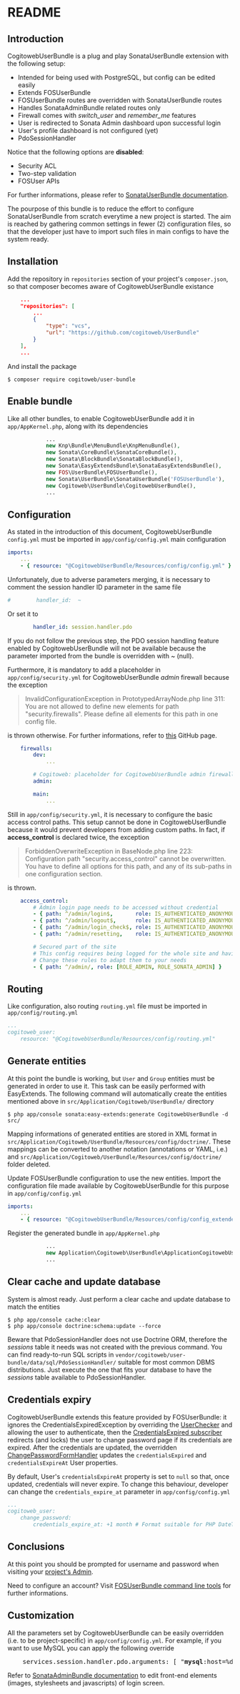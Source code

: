 # README

## Introduction

CogitowebUserBundle is a plug and play SonataUserBundle extension with the
following setup:

* Intended for being used with PostgreSQL, but config can be edited easily
* Extends FOSUserBundle
* FOSUserBundle routes are overridden with SonataUserBundle routes
* Handles SonataAdminBundle related routes only
* Firewall comes with *switch_user* and *remember_me* features
* User is redirected to Sonata Admin dashboard upon successful login
* User's profile dashboard is not configured (yet)
* PdoSessionHandler

Notice that the following options are **disabled**:

* Security ACL
* Two-step validation
* FOSUser APIs

For further informations, please refer to [SonataUserBundle documentation][1].

The pourpose of this bundle is to reduce the effort to configure
SonataUserBundle from scratch everytime a new project is started.
The aim is reached by gathering common settings in fewer (2) configuration
files, so that the developer just have to import such files in main configs to
have the system ready.

## Installation

Add the repository in `repositories` section of your project's `composer.json`,
so that composer becomes aware of CogitowebUserBundle existance

```json
    ...
    "repositories": [
        ...
        {
            "type": "vcs",
            "url": "https://github.com/cogitoweb/UserBundle"
        }
    ],
    ...
```

And install the package

```
$ composer require cogitoweb/user-bundle
```

## Enable bundle

Like all other bundles, to enable CogitowebUserBundle add it in
`app/AppKernel.php`, along with its dependencies

```php
            ...
            new Knp\Bundle\MenuBundle\KnpMenuBundle(),
			new Sonata\CoreBundle\SonataCoreBundle(),
            new Sonata\BlockBundle\SonataBlockBundle(),
            new Sonata\EasyExtendsBundle\SonataEasyExtendsBundle(),
            new FOS\UserBundle\FOSUserBundle(),
            new Sonata\UserBundle\SonataUserBundle('FOSUserBundle'),
	        new Cogitoweb\UserBundle\CogitowebUserBundle(),
            ...
```

## Configuration

As stated in the introduction of this document, CogitowebUserBundle `config.yml`
must be imported in `app/config/config.yml` main configuration

```yaml
imports:
    ...
    - { resource: "@CogitowebUserBundle/Resources/config/config.yml" }
```

Unfortunately, due to adverse parameters merging,
it is necessary to comment the session handler ID parameter in the same file

```yaml
#        handler_id:  ~
```

Or set it to

```yaml
        handler_id: session.handler.pdo
```

If you do not follow the previous step, the PDO session handling feature enabled
by CogitowebUserBundle will not be available because the parameter imported from
the bundle is overridden with ~ (null).

Furthermore, it is mandatory to add a placeholder in `app/config/security.yml`
for CogitowebUserBundle *admin* firewall because the exception

> InvalidConfigurationException in PrototypedArrayNode.php line 311:
> You are not allowed to define new elements for path "security.firewalls". Please define all elements for this path in one config file.

is thrown otherwise. For further informations, refer to [this][2] GitHub page.

```yaml
    firewalls:
        dev:
            ...

        # Cogitoweb: placeholder for CogitowebUserBundle admin firewall
        admin:

        main:
            ...
```

Still in `app/config/security.yml`, it is necessary to configure the basic
access control paths. This setup cannot be done in CogitowebUserBundle because
it would prevent developers from adding custom paths.
In fact, if **access_control** is declared twice, the exception 

> ForbiddenOverwriteException in BaseNode.php line 223:
> Configuration path "security.access_control" cannot be overwritten. You have to define all options for this path, and any of its sub-paths in one configuration section.

is thrown.

```yaml
    access_control:
        # Admin login page needs to be accessed without credential
        - { path: ^/admin/login$,       role: IS_AUTHENTICATED_ANONYMOUSLY }
        - { path: ^/admin/logout$,      role: IS_AUTHENTICATED_ANONYMOUSLY }
        - { path: ^/admin/login_check$, role: IS_AUTHENTICATED_ANONYMOUSLY }
        - { path: ^/admin/resetting,    role: IS_AUTHENTICATED_ANONYMOUSLY }

        # Secured part of the site
        # This config requires being logged for the whole site and having the admin role for the admin part.
        # Change these rules to adapt them to your needs
        - { path: ^/admin/, role: [ROLE_ADMIN, ROLE_SONATA_ADMIN] }
```

## Routing

Like configuration, also routing `routing.yml` file must be imported in
`app/config/routing.yml`

```yaml
...
cogitoweb_user:
    resource: "@CogitowebUserBundle/Resources/config/routing.yml"
```

## Generate entities

At this point the bundle is working, but `User` and `Group` entities must be generated in order to use it.
This task can be easily performed with EasyExtends. The following command will automatically create the entities mentioned above
in `src/Application/Cogitoweb/UserBundle/` directory

```
$ php app/console sonata:easy-extends:generate CogitowebUserBundle -d src/
```

Mapping informations of generated entities are stored in XML format in `src/Application/Cogitoweb/UserBundle/Resources/config/doctrine/`.
These mappings can be converted to another notation (annotations or YAML, i.e.)
and `src/Application/Cogitoweb/UserBundle/Resources/config/doctrine/` folder deleted.

Update FOSUserBundle configuration to use the new entities. Import the configuration file made available by CogitowebUserBundle
for this purpose in `app/config/config.yml`

```yaml
imports:
    ...
    - { resource: "@CogitowebUserBundle/Resources/config/config_extended_entities.yml" }
```

Register the generated bundle in `app/AppKernel.php`

```php
            ...
	        new Application\Cogitoweb\UserBundle\ApplicationCogitowebUserBundle(),
            ...
```


## Clear cache and update database

System is almost ready. Just perform a clear cache and update database to match
the entities

```
$ php app/console cache:clear
$ php app/console doctrine:schema:update --force
```

Beware that PdoSessionHandler does not use Doctrine ORM,
therefore the *sessions* table it needs was not created with the previous
command.
You can find ready-to-run SQL scripts in
`vendor/cogitoweb/user-bundle/data/sql/PdoSessionHandler/`
suitable for most common DBMS distributions.
Just execute the one that fits your database to have the *sessions* table
available to PdoSessionHandler.

## Credentials expiry

CogitowebUserBundle extends this feature provided by FOSUserBundle:
it ignores the CredentialsExpiredException by overriding the [UserChecker][3]
and allowing the user to authenticate, then the [CredentialsExpired subscriber][4]
redirects (and locks) the user to change password page if its credentials are expired.
After the credentials are updated, the overridden [ChangePasswordFormHandler][5]
updates the `credentialsExpired` and `credentialsExpireAt` User properties.

By default, User's `credentialsExpireAt` property is set to `null` so that, once updated,
credentials will never expire. To change this behaviour, developer can change the
`credentials_expire_at` parameter in `app/config/config.yml`

```yaml
...
cogitoweb_user:
    change_password:
        credentials_expire_at: +1 month # Format suitable for PHP DateTime() class.
```

## Conclusions

At this point you should be prompted for username and password when visiting
your [project's Admin][6].

Need to configure an account? Visit [FOSUserBundle command line tools][7] for
further informations.

## Customization

All the parameters set by CogitowebUserBundle can be easily overridden
(i.e. to be project-specific) in `app/config/config.yml`.
For example, if you want to use MySQL you can apply the following override

<pre>
	services.session.handler.pdo.arguments: [ "<b>mysql</b>:host=%database_host%;dbname=%database_name%", { db_username: "%database_user%", db_password: "%database_password%" } ]
</pre>

Refer to [SonataAdminBundle documentation][8] to edit front-end elements
(images, stylesheets and javascripts) of login screen.

[1]: https://sonata-project.org/bundles/user/master/doc/index.html
[2]: https://github.com/symfony/symfony/issues/16517
[3]: https://github.com/cogitoweb/UserBundle/tree/master/Security/UserChecker.php
[4]: https://github.com/cogitoweb/UserBundle/tree/master/EventSubscriber/CredentialsExpiredSubscriber.php
[5]: https://github.com/cogitoweb/UserBundle/tree/master/Form/Handler/ChangePasswordFormHandler.php
[6]: http://localhost:8000/admin
[7]: https://symfony.com/doc/master/bundles/FOSUserBundle/command_line_tools.html
[8]: https://sonata-project.org/bundles/admin/master/doc/index.html
